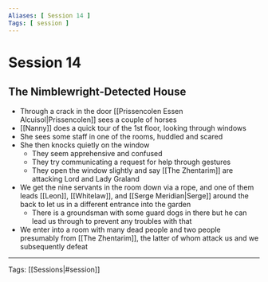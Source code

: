 ```yaml
---
Aliases: [ Session 14 ]
Tags: [ session ]
---
```


# Session 14

## The Nimblewright-Detected House

- Through a crack in the door [[Prissencolen Essen Alcuisol|Prissencolen]] sees a couple of horses
- [[Nanny]] does a quick tour of the 1st floor, looking through windows
- She sees some staff in one of the rooms, huddled and scared
- She then knocks quietly on the window
  - They seem apprehensive and confused
  - They try communicating a request for help through gestures
  - They open the window slightly and say [[The Zhentarim]] are attacking Lord and Lady Graland
- We get the nine servants in the room down via a rope, and one of them leads [[Leon]], [[Whitelaw]], and [[Serge Meridian|Serge]] around the back to let us in a different entrance into the garden
  - There is a groundsman with some guard dogs in there but he can lead us through to prevent any troubles with that
- We enter into a room with many dead people and two people presumably from [[The Zhentarim]], the latter of whom attack us and we subsequently defeat

---
Tags: [[Sessions|#session]]
